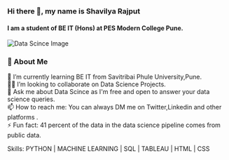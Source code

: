 ### Hi there 👋, my name is Shavilya Rajput
#### I am a student of BE IT (Hons) at PES Modern College Pune.
<img src="https://i.pinimg.com/564x/ce/0c/84/ce0c8418807c13abbb252fef01fc414a.jpg" alt="Data Scince Image">

### 🚀 About Me
🌱 I’m currently learning BE IT from Savitribai Phule University,Pune.
<br>
👨‍💻 I’m looking to collaborate on Data Science Projects.
<br>
💬 Ask me about Data Scince as I'm free and open to answer your data science queries.
<br>
📫 How to reach me: You can always DM me on Twitter,Linkedin and other platforms .
<br>
⚡ Fun fact: 41 percent of the data in the data science pipeline comes from public data.
<br>

Skills: PYTHON | MACHINE LEARNING | SQL | TABLEAU | HTML | CSS





